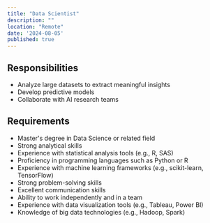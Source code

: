 ```yaml
---
title: "Data Scientist"
description: ""
location: "Remote"
date: '2024-08-05'
published: true
---
```


## Responsibilities
- Analyze large datasets to extract meaningful insights
- Develop predictive models
- Collaborate with AI research teams

## Requirements
- Master's degree in Data Science or related field
- Strong analytical skills
- Experience with statistical analysis tools (e.g., R, SAS)
- Proficiency in programming languages such as Python or R
- Experience with machine learning frameworks (e.g., scikit-learn, TensorFlow)
- Strong problem-solving skills
- Excellent communication skills
- Ability to work independently and in a team
- Experience with data visualization tools (e.g., Tableau, Power BI)
- Knowledge of big data technologies (e.g., Hadoop, Spark)